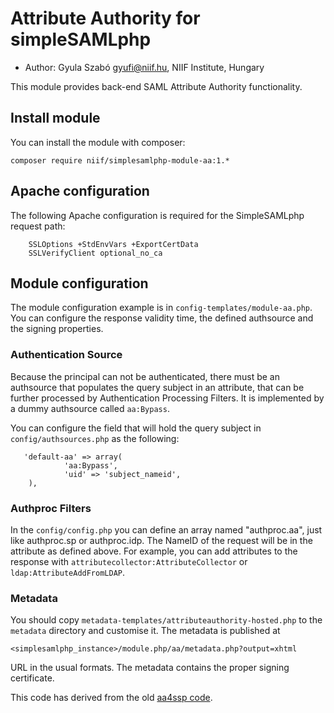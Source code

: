 # Attribute Authority for simpleSAMLphp

* Author: Gyula Szabó <gyufi@niif.hu>, NIIF Institute, Hungary

This module provides back-end SAML Attribute Authority functionality.

## Install module
You can install the module with composer:

    composer require niif/simplesamlphp-module-aa:1.*

## Apache configuration
The following Apache configuration is required for the SimpleSAMLphp request path:

        SSLOptions +StdEnvVars +ExportCertData
        SSLVerifyClient optional_no_ca
       
## Module configuration 
The module configuration example is in `config-templates/module-aa.php`. You can configure the response validity time, the defined authsource and the signing properties.

### Authentication Source
Because the principal can not be authenticated, there must be an authsource that populates the query subject in an attribute, that can be further processed by Authentication Processing Filters. It is implemented by a dummy authsource called `aa:Bypass`. 

You can configure the field that will hold the query subject in `config/authsources.php` as the following:

       'default-aa' => array(
                'aa:Bypass',
                'uid' => 'subject_nameid',
        ),


### Authproc Filters
In the `config/config.php` you can define an array named "authproc.aa", just like authproc.sp or authproc.idp. The NameID of the request will be in the attribute as defined above. For example, you can add attributes to the response with `attributecollector:AttributeCollector` or `ldap:AttributeAddFromLDAP`.

### Metadata
You should copy `metadata-templates/attributeauthority-hosted.php` to the `metadata` directory and customise it. The metadata is published at

    <simplesamlphp_instance>/module.php/aa/metadata.php?output=xhtml

URL in the usual formats. The metadata contains the proper signing certificate.

This code has derived from the old [aa4ssp code](https://code.google.com/p/aa4ssp).
